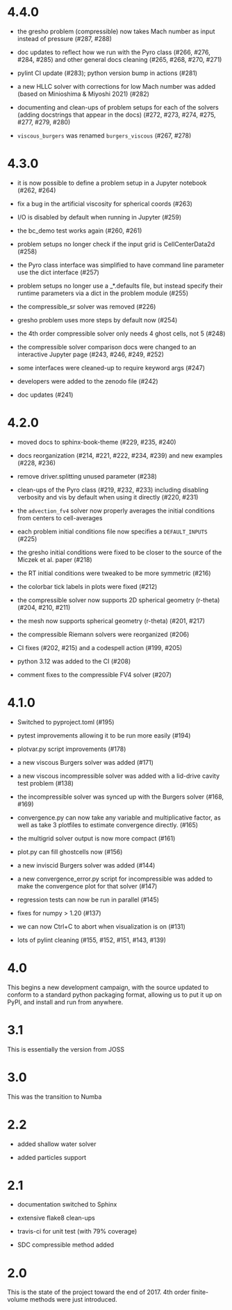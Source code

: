 # 4.4.0

  * the gresho problem (compressible) now takes Mach number as input
    instead of pressure (#287, #288)

  * doc updates to reflect how we run with the Pyro class (#266, #276,
    #284, #285) and other general docs cleaning (#265, #268, #270,
    #271)

  * pylint CI update (#283); python version bump in actions (#281)

  * a new HLLC solver with corrections for low Mach number was added
    (based on Minioshima & Miyoshi 2021) (#282)

  * documenting and clean-ups of problem setups for each of the
    solvers (adding docstrings that appear in the docs) (#272, #273,
    #274, #275, #277, #279, #280)

  * `viscous_burgers` was renamed `burgers_viscous` (#267, #278)

# 4.3.0

  * it is now possible to define a problem setup in a Jupyter
    notebook (#262, #264)

  * fix a bug in the artificial viscosity for spherical coords (#263)

  * I/O is disabled by default when running in Jupyter (#259)

  * the bc_demo test works again (#260, #261)

  * problem setups no longer check if the input grid is
    CellCenterData2d (#258)

  * the Pyro class interface was simplified to have command line
    parameter use the dict interface (#257)

  * problem setups no longer use a _*.defaults file, but instead
    specify their runtime parameters via a dict in the problem module
    (#255)

  * the compressible_sr solver was removed (#226)

  * gresho problem uses more steps by default now (#254)

  * the 4th order compressible solver only needs 4 ghost cells, not 5
    (#248)

  * the compressible solver comparison docs were changed to an
    interactive Jupyter page (#243, #246, #249, #252)

  * some interfaces were cleaned-up to require keyword args (#247)

  * developers were added to the zenodo file (#242)

  * doc updates (#241)

# 4.2.0

  * moved docs to sphinx-book-theme (#229, #235, #240)

  * docs reorganization (#214, #221, #222, #234, #239) and new
    examples (#228, #236)

  * remove driver.splitting unused parameter (#238)

  * clean-ups of the Pyro class (#219, #232, #233) including disabling
    verbosity and vis by default when using it directly (#220, #231)

  * the `advection_fv4` solver now properly averages the initial
    conditions from centers to cell-averages

  * each problem initial conditions file now specifies a
    `DEFAULT_INPUTS` (#225)

  * the gresho initial conditions were fixed to be closer to the
    source of the Miczek et al. paper (#218)

  * the RT initial conditions were tweaked to be more symmetric (#216)

  * the colorbar tick labels in plots were fixed (#212)

  * the compressible solver now supports 2D spherical geometry
    (r-theta) (#204, #210, #211)

  * the mesh now supports spherical geometry (r-theta) (#201, #217)

  * the compressible Riemann solvers were reorganized (#206)

  * CI fixes (#202, #215) and a codespell action (#199, #205)

  * python 3.12 was added to the CI (#208)

  * comment fixes to the compressible FV4 solver (#207)

# 4.1.0

  * Switched to pyproject.toml (#195)

  * pytest improvements allowing it to be run more easily (#194)

  * plotvar.py script improvements (#178)

  * a new viscous Burgers solver was added (#171)

  * a new viscous incompressible solver was added with a lid-drive
    cavity test problem (#138)

  * the incompressible solver was synced up with the Burgers solver
    (#168, #169)

  * convergence.py can now take any variable and multiplicative
    factor, as well as take 3 plotfiles to estimate convergence
    directly. (#165)

  * the multigrid solver output is now more compact (#161)

  * plot.py can fill ghostcells now (#156)

  * a new inviscid Burgers solver was added (#144)

  * a new convergence_error.py script for incompressible was added to
    make the convergence plot for that solver (#147)

  * regression tests can now be run in parallel (#145)

  * fixes for numpy > 1.20 (#137)

  * we can now Ctrl+C to abort when visualization is on (#131)

  * lots of pylint cleaning (#155, #152, #151, #143, #139)

# 4.0

  This begins a new development campaign, with the source updated to
  conform to a standard python packaging format, allowing us to put
  it up on PyPI, and install and run from anywhere.

# 3.1

  This is essentially the version from JOSS

# 3.0

  This was the transition to Numba

# 2.2

  * added shallow water solver

  * added particles support

# 2.1

  * documentation switched to Sphinx

  * extensive flake8 clean-ups

  * travis-ci for unit test (with 79% coverage)

  * SDC compressible method added

# 2.0

  This is the state of the project toward the end of 2017.
  4th order finite-volume methods were just introduced.

